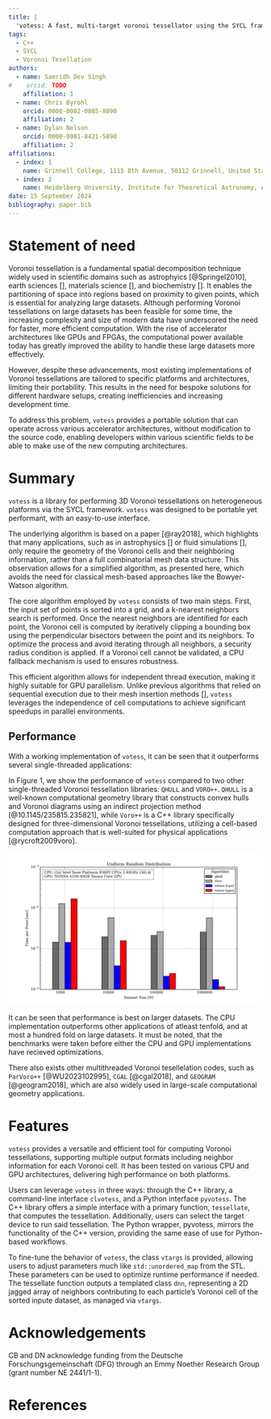 ```yaml
---
title: |
  'votess: A fast, multi-target voronoi tessellator using the SYCL framework'
tags:
  - C++
  - SYCL
  - Voronoi Tesellation
authors:
  - name: Samridh Dev Singh
#    orcid: TODO
    affiliation: 1
  - name: Chris Byrohl
    orcid: 0000-0002-0885-8090
    affiliation: 2
  - name: Dylan Nelson
    orcid: 0000-0001-8421-5890
    affiliation: 2
affiliations:
  - index: 1
    name: Grinnell College, 1115 8th Avenue, 50112 Grinnell, United States of America
  - index: 2
    name: Heidelberg University, Institute for Theoretical Astronomy, Albert-Ueberle-Str. 2, 69120 Heidelberg, Germany
date: 15 September 2024
bibliography: paper.bib
---
```


# Statement of need

Voronoi tessellation is a fundamental spatial decomposition technique widely
used in scientific domains such as astrophyics [@Springel2010], earth sciences
[], materials science [], and biochemistry []. It enables the partitioning of
space into regions based on proximity to given points, which is essential for
analyzing large datasets. Although performing Voronoi tessellations on large
datasets has been feasible for some time, the increasing complexity and size of
modern data have underscored the need for faster, more efficient computation.
With the rise of accelerator architectures like GPUs and FPGAs, the
computational power available today has greatly improved the ability to handle
these large datasets more effectively.

However, despite these advancements, most existing implementations of Voronoi
tessellations are tailored to specific platforms and architectures, limiting
their portability. This results in the need for bespoke solutions for different
hardware setups, creating inefficiencies and increasing development time.

To address this problem, `votess` provides a portable solution that can
operate across various accelerator architectures, without modification to the
source code, enabling developers within various scientific fields to be able to
make use of the new computing architectures.
 
# Summary
 
`votess` is a library for performing 3D Voronoi tessellations on heterogeneous
platforms via the SYCL framework. `votess` was designed to be portable yet
performant, with an easy-to-use interface.

The underlying algorithm is based on a paper [@ray2018], which highlights that
many applications, such as in astrophysics [] or fluid simulations [], only
require the geometry of the Voronoi cells and their neighboring information,
rather than a full combinatorial mesh data structure. This observation allows
for a simplified algorithm, as presented here, which avoids the need for
classical mesh-based approaches like the Bowyer-Watson algorithm.

The core algorithm employed by `votess` consists of two main steps. First, the
input set of points is sorted into a grid, and a k-nearest neighbors search is
performed. Once the nearest neighbors are identified for each point, the
Voronoi cell is computed by iteratively clipping a bounding box using the
perpendicular bisectors between the point and its neighbors. To optimize the
process and avoid iterating through all neighbors, a security radius condition
is applied. If a Voronoi cell cannot be validated, a CPU fallback mechanism is
used to ensures robustness.

This efficient algorithm allows for independent thread execution, making it
highly suitable for GPU parallelism. Unlike previous algorithms that relied on
sequential execution due to their mesh insertion methods [], `votess` leverages
the independence of cell computations to achieve significant speedups in
parallel environments.
 
## Performance

With a working implementation of `votess`, it can be seen that it outperforms
several single-threaded applications:

In Figure 1, we show the performance of `votess` compared to two other
single-threaded Voronoi tessellation libraries: `QHULL` and `VORO++`. `QHULL` is a
well-known computational geometry library that constructs convex hulls and
Voronoi diagrams using an indirect projection method [@10.1145/235815.235821],
while `Voro++` is a C++ library specifically designed for three-dimensional
Voronoi tessellations, utilizing a cell-based computation approach that is
well-suited for physical applications [@rycroft2009voro].

![](./bar.png)
 
It can be seen that performance is best on larger datasets. The CPU
implementation outperforms other applications of atleast tenfold, and at most a
hundred fold on large datasets. It must be noted, that the benchmarks were
taken before either the CPU and GPU implementations have recieved
optimizations.

There also exists other multithreaded Voronoi tesellelation codes, such as
`ParVoro++` [@WU2023102995], `CGAL` [@cgal2018], and `GEOGRAM` [@geogram2018],
which are also widely used in large-scale computational geometry applications.
 
# Features
 
`votess` provides a versatile and efficient tool for computing Voronoi
tessellations, supporting multiple output formats including neighbor
information for each Voronoi cell. It has been tested on various CPU and GPU
architectures, delivering high performance on both platforms.

Users can leverage `votess` in three ways: through the C++ library, a
command-line interface `clvotess`, and a Python interface `pyvotess`. The C++
library offers a simple interface with a primary function, `tessellate`, that
computes the tessellation. Additionally, users can select the target device
to run said tessellation. The Python wrapper, pyvotess, mirrors the
functionality of the C++ version, providing the same ease of use for
Python-based workflows.

To fine-tune the behavior of `votess`, the class `vtargs` is provided, allowing
users to adjust parameters much like `std::unordered_map` from the STL. These
parameters can be used to optimize runtime performance if needed. The
tessellate function outputs a templated class `dnn`, representing a 2D jagged
array of neighbors contributing to each particle’s Voronoi cell of the sorted
inpute dataset, as managed via `vtargs`.  

# Acknowledgements
 
CB and DN acknowledge funding from the Deutsche Forschungsgemeinschaft (DFG)
through an Emmy Noether Research Group (grant number NE 2441/1-1).
 
# References
